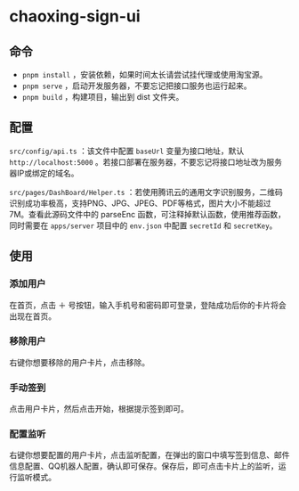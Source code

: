 # chaoxing-sign-ui

## 命令

- `pnpm install` ，安装依赖，如果时间太长请尝试挂代理或使用淘宝源。
- `pnpm serve` ，启动开发服务器，不要忘记把接口服务也运行起来。
- `pnpm build` ，构建项目，输出到 dist 文件夹。

## 配置

`src/config/api.ts` ：该文件中配置 `baseUrl` 变量为接口地址，默认 `http://localhost:5000` 。若接口部署在服务器，不要忘记将接口地址改为服务器IP或绑定的域名。

`src/pages/DashBoard/Helper.ts` ：若使用腾讯云的通用文字识别服务，二维码识别成功率极高，支持PNG、JPG、JPEG、PDF等格式，图片大小不能超过7M。查看此源码文件中的 parseEnc 函数，可注释掉默认函数，使用推荐函数，同时需要在 `apps/server` 项目中的 `env.json` 中配置 `secretId` 和 `secretKey`。

## 使用

### 添加用户
在首页，点击 ＋ 号按钮，输入手机号和密码即可登录，登陆成功后你的卡片将会出现在首页。

### 移除用户
右键你想要移除的用户卡片，点击移除。

### 手动签到
点击用户卡片，然后点击开始，根据提示签到即可。

### 配置监听
右键你想要配置的用户卡片，点击监听配置，在弹出的窗口中填写签到信息、邮件信息配置、QQ机器人配置，确认即可保存。保存后，即可点击卡片上的监听，运行监听模式。